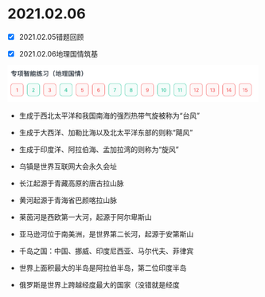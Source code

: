 # 2021.02.06

- [x] 2021.02.05错题回顾

- [x] 2021.02.06地理国情筑基

![img.png](image/2021_02_06_img_地理常识筑基_4.png)

- 生成于西北太平洋和我国南海的强烈热带气旋被称为“台风”

- 生成于大西洋、加勒比海以及北太平洋东部的则称“飓风”

- 生成于印度洋、阿拉伯海、孟加拉湾的则称为“旋风”

- 乌镇是世界互联网大会永久会址

- 长江起源于青藏高原的唐古拉山脉

- 黄河起源于青海省巴颜喀拉山脉

- 莱茵河是西欧第一大河，起源于阿尔卑斯山

- 亚马逊河位于南美洲，是世界第二长河，起源于安第斯山

- 千岛之国：中国、挪威、印度尼西亚、马尔代夫、菲律宾

- 世界上面积最大的半岛是阿拉伯半岛，第二位印度半岛

- 俄罗斯是世界上跨越经度最大的国家（没错就是经度